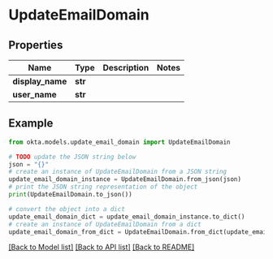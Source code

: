 # UpdateEmailDomain


## Properties

Name | Type | Description | Notes
------------ | ------------- | ------------- | -------------
**display_name** | **str** |  | 
**user_name** | **str** |  | 

## Example

```python
from okta.models.update_email_domain import UpdateEmailDomain

# TODO update the JSON string below
json = "{}"
# create an instance of UpdateEmailDomain from a JSON string
update_email_domain_instance = UpdateEmailDomain.from_json(json)
# print the JSON string representation of the object
print(UpdateEmailDomain.to_json())

# convert the object into a dict
update_email_domain_dict = update_email_domain_instance.to_dict()
# create an instance of UpdateEmailDomain from a dict
update_email_domain_from_dict = UpdateEmailDomain.from_dict(update_email_domain_dict)
```
[[Back to Model list]](../README.md#documentation-for-models) [[Back to API list]](../README.md#documentation-for-api-endpoints) [[Back to README]](../README.md)


